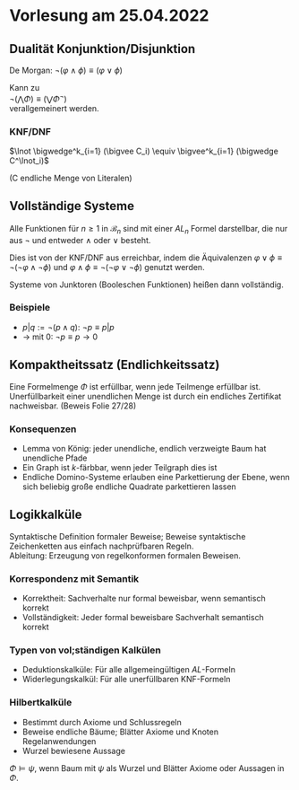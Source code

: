 # Vorlesung am 25.04.2022
## Dualität Konjunktion/Disjunktion
De Morgan: $\lnot (\varphi \land \phi) \equiv (\varphi \lor \phi)$

Kann zu  
$\lnot (\bigwedge \Phi) \equiv (\bigvee \Phi^\lnot)$  
verallgemeinert werden.

### KNF/DNF
$\lnot \bigwedge^k_{i=1} (\bigvee C_i) \equiv \bigvee^k_{i=1} (\bigwedge C^\lnot_i)$

(C endliche Menge von Literalen)


## Vollständige Systeme
Alle Funktionen für $n \ge 1$ in $\mathcal{B}_n$ sind mit einer $AL_n$
Formel darstellbar, die nur aus $\lnot$ und entweder $\land$ oder $\lor$
besteht.

Dies ist von der KNF/DNF aus erreichbar, indem die Äquivalenzen 
$\varphi \lor \phi \equiv \lnot(\lnot \varphi \land \lnot \phi)$ und 
$\varphi \land \phi \equiv \lnot(\lnot \varphi \lor \lnot \phi)$ genutzt werden.

Systeme von Junktoren (Booleschen Funktionen) heißen dann vollständig.

### Beispiele
- $p | q := \lnot(p \land q)$: $\lnot p \equiv p | p$
- $\to$ mit 0: $\lnot p \equiv p \to 0$


## Kompaktheitssatz (Endlichkeitssatz)
Eine Formelmenge $\Phi$ ist erfüllbar, wenn jede Teilmenge erfüllbar ist.  
Unerfüllbarkeit einer unendlichen Menge ist durch ein endliches Zertifikat
nachweisbar. (Beweis Folie 27/28)

### Konsequenzen
- Lemma von König: jeder unendliche, endlich verzweigte Baum hat unendliche
  Pfade
- Ein Graph ist $k$-färbbar, wenn jeder Teilgraph dies ist
- Endliche Domino-Systeme erlauben eine Parkettierung der Ebene, wenn sich
  beliebig große endliche Quadrate parkettieren lassen


## Logikkalküle
Syntaktische Definition formaler Beweise; Beweise syntaktische 
Zeichenketten aus einfach nachprüfbaren Regeln.  
Ableitung: Erzeugung von regelkonformen formalen Beweisen.

### Korrespondenz mit Semantik
- Korrektheit: Sachverhalte nur formal beweisbar, wenn semantisch korrekt
- Vollständigkeit: Jeder formal beweisbare Sachverhalt semantisch korrekt

### Typen von vol;ständigen Kalkülen
- Deduktionskalküle: Für alle allgemeingültigen $AL$-Formeln
- Widerlegungskalkül: Für alle unerfüllbaren KNF-Formeln

### Hilbertkalküle
- Bestimmt durch Axiome und Schlussregeln
- Beweise endliche Bäume; Blätter Axiome und Knoten Regelanwendungen
- Wurzel bewiesene Aussage

$\Phi \models \psi$, wenn Baum mit $\psi$ als Wurzel und Blätter Axiome 
oder Aussagen in $\Phi$.
